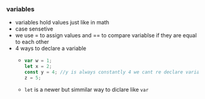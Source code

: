 ### variables
* variables hold values just like in math
* case sensetive
* we use = to assign values and == to compare variablse if they are equal to each other
* 4 ways to declare a variable
    * ```js
      var w = 1;
      let x = 2; 
      const y = 4; //y is always constantly 4 we cant re declare variables first declared by let or const
      z = 5;
      ```
    * `let` is a newer but simmilar way to diclare like `var`